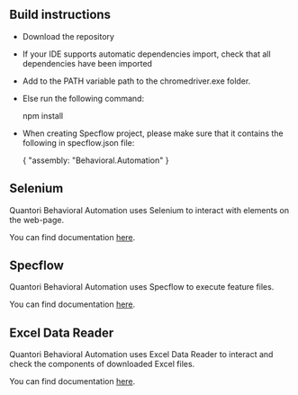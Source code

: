 ## Build instructions
* Download the repository
* If your IDE supports automatic dependencies import, check that all dependencies have been imported
* Add to the PATH variable path to the chromedriver.exe folder.
* Else run the following command:


    npm install

* When creating Specflow project, please make sure that it contains the following in specflow.json file:


    {
        "assembly: "Behavioral.Automation"
	}


## Selenium
Quantori Behavioral Automation uses Selenium to interact with elements on the web-page.

You can find documentation [here](https://www.selenium.dev/documentation/en/).


## Specflow
Quantori Behavioral Automation uses Specflow to execute feature files.

You can find documentation [here](https://docs.specflow.org/en/latest/).

## Excel Data Reader
Quantori Behavioral Automation uses Excel Data Reader to interact and check the components of downloaded Excel files.

You can find documentation [here](https://github.com/ExcelDataReader/ExcelDataReader).
